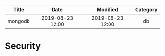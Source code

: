 | Title                | Date             | Modified         | Category          |
|:--------------------:|:----------------:|:----------------:|:-----------------:|
| mongodb              | 2019-08-23 12:00 | 2019-08-23 12:00 | db            |

# Security